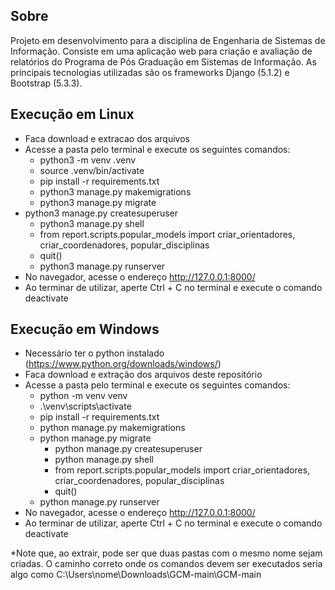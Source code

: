 ## Sobre
Projeto em desenvolvimento para a disciplina de Engenharia de Sistemas de Informação. 
Consiste em uma aplicação web para criação e avaliação de relatórios do Programa de Pós Graduação em Sistemas de Informação.
As principais tecnologias utilizadas são os frameworks Django (5.1.2) e Bootstrap (5.3.3).

## Execução em Linux
- Faca download e extracao dos arquivos
- Acesse a pasta pelo terminal e execute os seguintes comandos:
     - python3 -m venv .venv
     - source .venv/bin/activate
     - pip install -r requirements.txt
     - python3 manage.py makemigrations
     - python3 manage.py migrate
- python3 manage.py createsuperuser
     - python3 manage.py shell
     - from report.scripts.popular_models import criar_orientadores, criar_coordenadores, popular_disciplinas
     - quit()
     - python3 manage.py runserver
- No navegador, acesse o endereço http://127.0.0.1:8000/
- Ao terminar de utilizar, aperte Ctrl + C no terminal e execute o comando deactivate

## Execução em Windows
- Necessário ter o python instalado (https://www.python.org/downloads/windows/)
- Faca download e extração dos arquivos deste repositório
- Acesse a pasta pelo terminal e execute os seguintes comandos:
	- python -m venv venv
	- .\venv\scripts\activate
	- pip install -r requirements.txt
	- python manage.py makemigrations
	- python manage.py migrate
     	- python manage.py createsuperuser
        - python manage.py shell
        - from report.scripts.popular_models import criar_orientadores, criar_coordenadores, popular_disciplinas
        - quit()
	- python manage.py runserver
- No navegador, acesse o endereço http://127.0.0.1:8000/
- Ao terminar de utilizar, aperte Ctrl + C no terminal e execute o comando deactivate




*Note que, ao extrair, pode ser que duas pastas com o mesmo nome sejam criadas. O caminho correto onde os comandos devem ser executados seria algo como C:\Users\nome\Downloads\GCM-main\GCM-main
